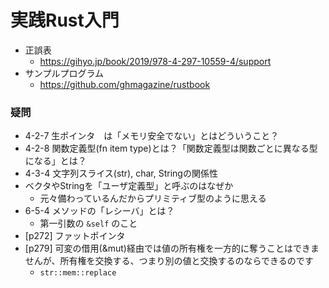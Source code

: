 実践Rust入門
===========

- 正誤表
  - https://gihyo.jp/book/2019/978-4-297-10559-4/support
- サンプルプログラム
  - https://github.com/ghmagazine/rustbook


### 疑問

- 4-2-7 生ポインタ　は「メモリ安全でない」とはどういうこと？
- 4-2-8 関数定義型(fn item type)とは？「関数定義型は関数ごとに異なる型になる」とは？
- 4-3-4 文字列スライス(str), char, Stringの関係性
- ベクタやStringを「ユーザ定義型」と呼ぶのはなぜか
  - 元々備わっているんだからプリミティブ型のように思える
- 6-5-4 メソッドの「レシーバ」とは？
  - 第一引数の `&self` のこと
- [p272] ファットポインタ
- [p279] 可変の借用(&mut)経由では値の所有権を一方的に奪うことはできませんが、所有権を交換する、つまり別の値と交換するのならできるのです
  - `str::mem::replace`
